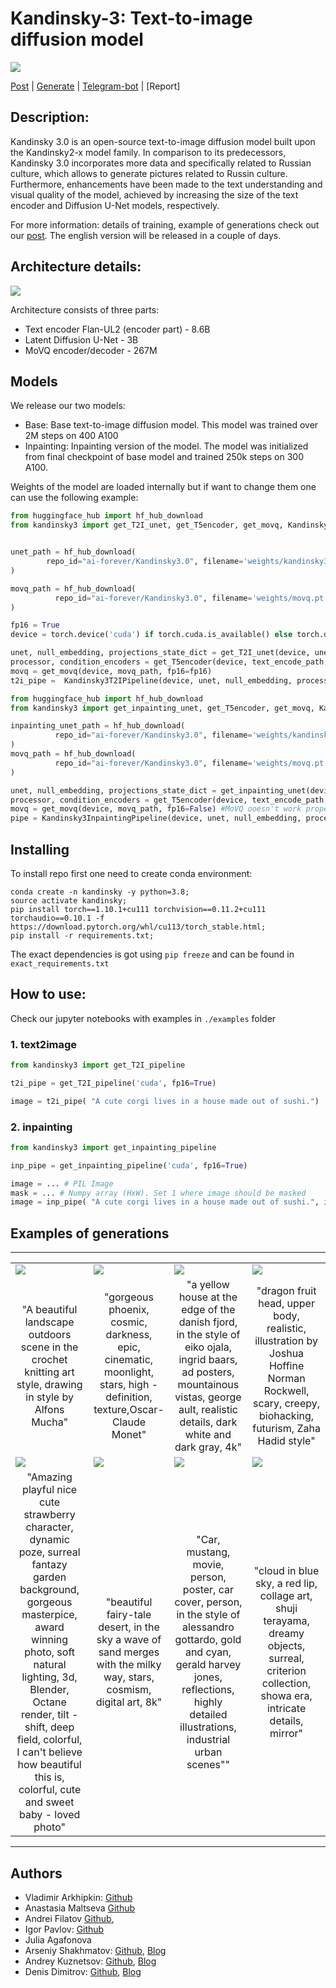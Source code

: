 # Kandinsky-3: Text-to-image diffusion model

![](assets/title.jpg)

[Post](https://habr.com/ru/companies/sberbank/articles/775590/) | [Generate](https://fusionbrain.ai) | [Telegram-bot](https://t.me/kandinsky21_bot) | [Report]

## Description:

Kandinsky 3.0 is an open-source text-to-image diffusion model built upon the Kandinsky2-x model family. In comparison to its predecessors, Kandinsky 3.0 incorporates more data and specifically related to Russian culture, which allows to generate pictures related to Russin culture. Furthermore, enhancements have been made to the text understanding and visual quality of the model, achieved by increasing the size of the text encoder and Diffusion U-Net models, respectively.

For more information: details of training, example of generations check out our [post](https://habr.com/ru/companies/sberbank/articles/775590/). The english version will be released in a couple of days.

## Architecture details:


![](assets/kandinsky.jpg)


Architecture consists of three parts:

+ Text encoder Flan-UL2 (encoder part) - 8.6B
+ Latent Diffusion U-Net - 3B
+ MoVQ encoder/decoder - 267M


## Models

We release our two models:

+ Base: Base text-to-image diffusion model. This model was trained over 2M steps on 400 A100
+ Inpainting: Inpainting version of the model. The model was initialized from final checkpoint of base model and trained 250k steps on 300 A100.


Weights of the model are loaded internally but if want to change them one can use the following example:

```python 
from huggingface_hub import hf_hub_download
from kandinsky3 import get_T2I_unet, get_T5encoder, get_movq, Kandinsky3T2IPipeline


unet_path = hf_hub_download(
        repo_id="ai-forever/Kandinsky3.0", filename='weights/kandinsky3.pt'
)

movq_path = hf_hub_download(
          repo_id="ai-forever/Kandinsky3.0", filename='weights/movq.pt'
)

fp16 = True
device = torch.device('cuda') if torch.cuda.is_available() else torch.device('cpu')

unet, null_embedding, projections_state_dict = get_T2I_unet(device, unet_path, fp16=fp16)
processor, condition_encoders = get_T5encoder(device, text_encode_path, projections_state_dict, fp16=fp16)
movq = get_movq(device, movq_path, fp16=fp16)
t2i_pipe =  Kandinsky3T2IPipeline(device, unet, null_embedding, processor, condition_encoders, movq, fp16=fp16)
```

```python 
from huggingface_hub import hf_hub_download
from kandinsky3 import get_inpainting_unet, get_T5encoder, get_movq, Kandinsky3InpaintingPipeline

inpainting_unet_path = hf_hub_download(
          repo_id="ai-forever/Kandinsky3.0", filename='weights/kandinsky3_inpainting.pt', cache_dir=cache_dir
)
movq_path = hf_hub_download(
          repo_id="ai-forever/Kandinsky3.0", filename='weights/movq.pt'
)

unet, null_embedding, projections_state_dict = get_inpainting_unet(device, unet_path, fp16=fp16)
processor, condition_encoders = get_T5encoder(device, text_encode_path, projections_state_dict, fp16=fp16)
movq = get_movq(device, movq_path, fp16=False) #MoVQ ooesn't work properly in fp16 on inpainting
pipe = Kandinsky3InpaintingPipeline(device, unet, null_embedding, processor, condition_encoders, movq, fp16=fp16)
```

## Installing

To install repo first one need to create conda environment:

```
conda create -n kandinsky -y python=3.8;
source activate kandinsky;
pip install torch==1.10.1+cu111 torchvision==0.11.2+cu111 torchaudio==0.10.1 -f https://download.pytorch.org/whl/cu113/torch_stable.html;
pip install -r requirements.txt;
```
The exact dependencies is got using `pip freeze` and can be found in `exact_requirements.txt`

## How to use:

Check our jupyter notebooks with examples in `./examples` folder

### 1. text2image

```python
from kandinsky3 import get_T2I_pipeline

t2i_pipe = get_T2I_pipeline('cuda', fp16=True)

image = t2i_pipe( "A cute corgi lives in a house made out of sushi.")
```

### 2. inpainting

```python
from kandinsky3 import get_inpainting_pipeline

inp_pipe = get_inpainting_pipeline('cuda', fp16=True)

image = ... # PIL Image
mask = ... # Numpy array (HxW). Set 1 where image should be masked
image = inp_pipe( "A cute corgi lives in a house made out of sushi.", image, mask)
```

## Examples of generations

<hr>

<table class="center">
<tr>
  <td><img src="assets/photo_8.jpg" raw=true></td>
  <td><img src="assets/photo_15.jpg"></td>
  <td><img src="assets/photo_16.jpg"></td>
  <td><img src="assets/photo_17.jpg"></td>
</tr>
<tr>
  <td width=25% align="center">"A beautiful landscape outdoors scene in the crochet knitting art style, drawing in style by Alfons Mucha"</td>
  <td width=25% align="center">"gorgeous phoenix, cosmic, darkness, epic, cinematic, moonlight, stars, high - definition, texture,Oscar-Claude Monet"</td>
  <td width=25% align="center">"a yellow house at the edge of the danish fjord, in the style of eiko ojala, ingrid baars, ad posters, mountainous vistas, george ault, realistic details, dark white and dark gray, 4k"</td>
  <td width=25% align="center">"dragon fruit head, upper body, realistic, illustration by Joshua Hoffine Norman Rockwell, scary, creepy, biohacking, futurism, Zaha Hadid style"</td>
</tr>
<tr>
  <td><img src="assets/photo_2.jpg" raw=true></td>
  <td><img src="assets/photo_19.jpg"></td>
  <td><img src="assets/photo_13.jpg"></td>
  <td><img src="assets/photo_14.jpg"></td>
</tr>
<tr>
  <td width=25% align="center">"Amazing playful nice cute strawberry character, dynamic poze, surreal fantazy garden background, gorgeous masterpice, award winning photo, soft natural lighting, 3d, Blender, Octane render, tilt - shift, deep field, colorful, I can't believe how beautiful this is, colorful, cute and sweet baby - loved photo"</td>
  <td width=25% align="center">"beautiful fairy-tale desert, in the sky a wave of sand merges with the milky way, stars, cosmism, digital art, 8k"</td>
  <td width=25% align="center">"Car, mustang, movie, person, poster, car cover, person, in the style of alessandro gottardo, gold and cyan, gerald harvey jones, reflections, highly detailed illustrations, industrial urban scenes""</td>
  <td width=25% align="center">"cloud in blue sky, a red lip, collage art, shuji terayama, dreamy objects, surreal, criterion collection, showa era, intricate details, mirror"</td>
</tr>

</table>

<hr>

## Authors

+ Vladimir Arkhipkin: [Github](https://github.com/oriBetelgeuse)
+ Anastasia Maltseva [Github](https://github.com/NastyaMittseva)
+ Andrei Filatov [Github](https://github.com/anvilarth), 
+ Igor Pavlov: [Github](https://github.com/boomb0om)
+ Julia Agafonova 
+ Arseniy Shakhmatov: [Github](https://github.com/cene555), [Blog](https://t.me/gradientdip)
+ Andrey Kuznetsov: [Github](https://github.com/kuznetsoffandrey), [Blog](https://t.me/complete_ai)
+ Denis Dimitrov: [Github](https://github.com/denndimitrov), [Blog](https://t.me/dendi_math_ai)
